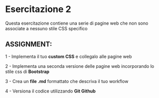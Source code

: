 # Esercitazione 2

Questa esercitazione contiene una serie di pagine web che non sono associate a nessuno stile CSS specifico


## ASSIGNMENT:

1 - Implementa il tuo **custom CSS** e collegalo alle pagine web

2 - Implementa una seconda versione delle pagine web incorporando lo stile css di **Bootstrap**

3 - Crea un **file .md** formattato che descriva il tuo workflow

4 - Versiona il codice utilizzando **Git Github**






